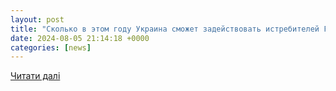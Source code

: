 ```yaml
---
layout: post
title: "Сколько в этом году Украина сможет задействовать истребителей F-16"
date: 2024-08-05 21:14:18 +0000
categories: [news]
---
```


[Читати далі](https://newsyou.info/ru/2024/08/skilki-cogorich-ukraїna-zmozhe-zadiyati-vinishhuvachiv-f-16)

